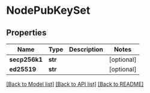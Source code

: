 # NodePubKeySet

## Properties
Name | Type | Description | Notes
------------ | ------------- | ------------- | -------------
**secp256k1** | **str** |  | [optional] 
**ed25519** | **str** |  | [optional] 

[[Back to Model list]](../README.md#documentation-for-models) [[Back to API list]](../README.md#documentation-for-api-endpoints) [[Back to README]](../README.md)

